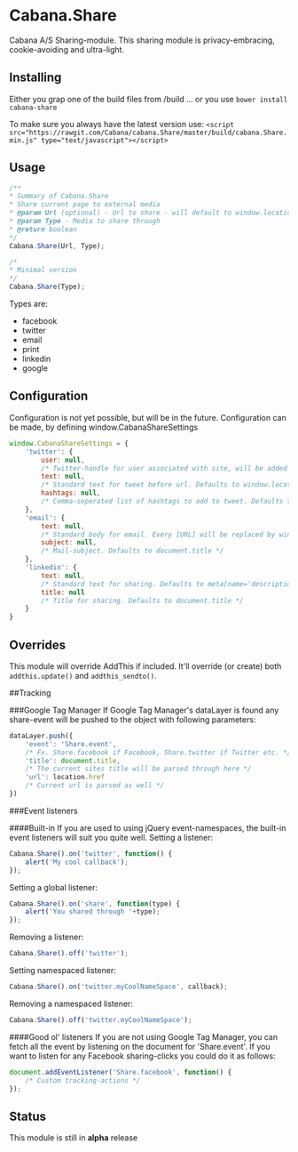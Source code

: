 # Cabana.Share

Cabana A/S Sharing-module.
This sharing module is privacy-embracing, cookie-avoiding and ultra-light.

## Installing
Either you grap one of the build files from /build
... or you use `bower install cabana-share`

To make sure you always have the latest version use:
```<script src="https://rawgit.com/Cabana/cabana.Share/master/build/cabana.Share.min.js" type="text/javascript"></script>```

## Usage
```javascript
/**
* Summary of Cabana.Share
* Share current page to external media
* @param Url (optional) - Url to share - will default to window.location.href
* @param Type - Media to share through
* @return boolean
*/
Cabana.Share(Url, Type);

/*
* Minimal version
*/
Cabana.Share(Type);
```

Types are:

- facebook
- twitter
- email
- print
- linkedin
- google


## Configuration
Configuration is not yet possible, but will be in the future.
Configuration can be made, by defining window.CabanaShareSettings

```javascript
window.CabanaShareSettings = {
	'twitter': {
		user: null,
		/* Twitter-handle for user associated with site, will be added to tweet. Defaults to null */
		text: null,
		/* Standard text for tweet before url. Defaults to window.location.href */
		hashtags: null,
		/* Comma-seperated list of hashtags to add to tweet. Defaults to null */
	},
	'email': {
		text: null,
		/* Standard body for email. Every [URL] will be replaced by window.location.href. Defaults to window.location.href */
		subject: null,
		/* Mail-subject. Defaults to document.title */
	},
	'linkedin': {
		text: null,
		/* Standard text for sharing. Defaults to meta[name='description'] content-attribute */
		title: null
		/* Title for sharing. Defaults to document.title */
	}
}
```

## Overrides
This module will override AddThis if included.
It'll override (or create) both `addthis.update()` and `addthis_sendto()`.

##Tracking

###Google Tag Manager
If Google Tag Manager's dataLayer is found any share-event will be pushed to the object with following parameters:
```javascript
dataLayer.push({
	'event': 'Share.event',
	/* Fx. Share.facebook if Facebook, Share.twitter if Twitter etc. */
	'title': document.title,
	/* The current sites title will be parsed through here */
	'url': location.href
	/* Current url is parsed as well */
})
```

###Event listeners

####Built-in
If you are used to using jQuery event-namespaces, the built-in event listeners will suit you quite well.
Setting a listener:
```javascript
Cabana.Share().on('twitter', function() {
	alert('My cool callback');
});
```
Setting a global listener:
```javascript
Cabana.Share().on('share', function(type) {
	alert('You shared through '+type);
});
```
Removing a listener:
```javascript
Cabana.Share().off('twitter');
```
Setting namespaced listener:
```javascript
Cabana.Share().on('twitter.myCoolNameSpace', callback);
```
Removing a namespaced listener:
```javascript
Cabana.Share().off('twitter.myCoolNameSpace');
```


####Good ol' listeners
If you are not using Google Tag Manager, you can fetch all the event by listening on the document for 'Share.event'.
If you want to listen for any Facebook sharing-clicks you could do it as follows:
```javascript
document.addEventListener('Share.facebook', function() {
	/* Custom tracking-actions */
});
```


## Status
This module is still in **alpha** release